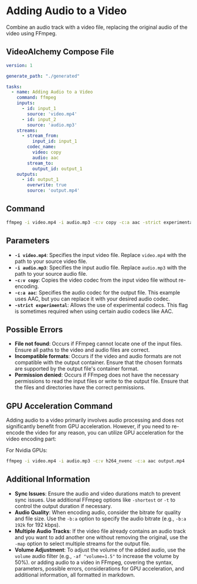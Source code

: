# Adding Audio to a Video

Combine an audio track with a video file, replacing the original audio of the video using FFmpeg.

## VideoAlchemy Compose File

```yaml
version: 1

generate_path: "./generated"

tasks:
  - name: Adding Audio to a Video
    command: ffmpeg
    inputs:
      - id: input_1
        source: 'video.mp4'
      - id: input_2
        source: 'audio.mp3'
    streams:
      - stream_from:
          input_id: input_1
        codec_name:
          video: copy
          audio: aac
        stream_to:
          output_id: output_1
    outputs:
      - id: output_1
        overwrite: true
        source: 'output.mp4'
```

## Command

```bash
ffmpeg -i video.mp4 -i audio.mp3 -c:v copy -c:a aac -strict experimental output.mp4
```


## Parameters

- **`-i video.mp4`**: Specifies the input video file. Replace `video.mp4` with the path to your source video file.
- **`-i audio.mp3`**: Specifies the input audio file. Replace `audio.mp3` with the path to your source audio file.
- **`-c:v copy`**: Copies the video codec from the input video file without re-encoding.
- **`-c:a aac`**: Specifies the audio codec for the output file. This example uses AAC, but you can replace it with your desired audio codec.
- **`-strict experimental`**: Allows the use of experimental codecs. This flag is sometimes required when using certain audio codecs like AAC.

## Possible Errors

- **File not found**: Occurs if FFmpeg cannot locate one of the input files. Ensure all paths to the video and audio files are correct.
- **Incompatible formats**: Occurs if the video and audio formats are not compatible with the output container. Ensure that the chosen formats are supported by the output file's container format.
- **Permission denied**: Occurs if FFmpeg does not have the necessary permissions to read the input files or write to the output file. Ensure that the files and directories have the correct permissions.

## GPU Acceleration Command

Adding audio to a video primarily involves audio processing and does not significantly benefit from GPU acceleration. However, if you need to re-encode the video for any reason, you can utilize GPU acceleration for the video encoding part:

For Nvidia GPUs:

```bash
ffmpeg -i video.mp4 -i audio.mp3 -c:v h264_nvenc -c:a aac output.mp4
```


## Additional Information

- **Sync Issues**: Ensure the audio and video durations match to prevent sync issues. Use additional FFmpeg options like `-shortest` or `-t` to control the output duration if necessary.
- **Audio Quality**: When encoding audio, consider the bitrate for quality and file size. Use the `-b:a` option to specify the audio bitrate (e.g., `-b:a 192k` for 192 kbps).
- **Multiple Audio Tracks**: If the video file already contains an audio track and you want to add another one without removing the original, use the `-map` option to select multiple streams for the output file.
- **Volume Adjustment**: To adjust the volume of the added audio, use the `volume` audio filter (e.g., `-af "volume=1.5"` to increase the volume by 50%).
or adding audio to a video in FFmpeg, covering the syntax, parameters, possible errors, considerations for GPU acceleration, and additional information, all formatted in markdown.
